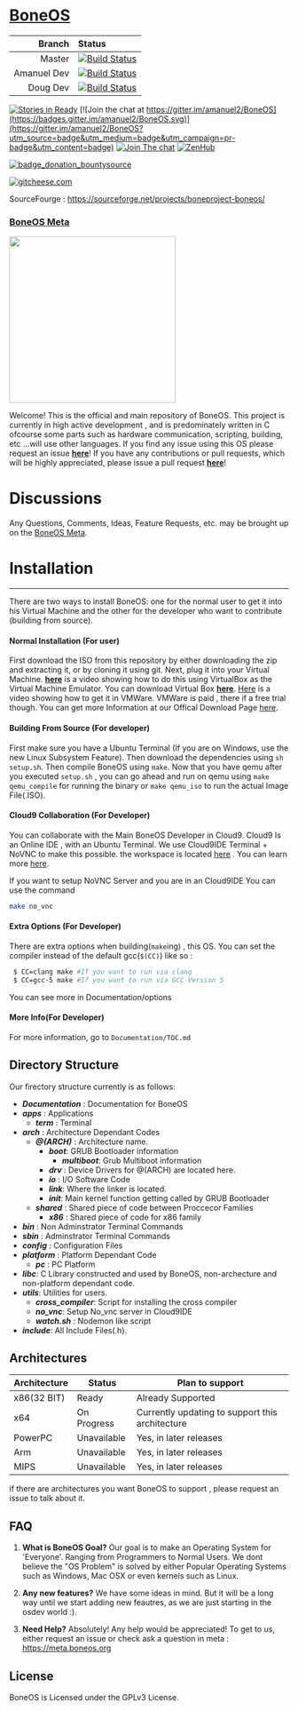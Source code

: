# [BoneOS](https://BoneOS.org)

| Branch | Status                                                                                                                                               |
| ------:|:-----------------------------------------------------------------------------------------------------------------------------------------------------|
| Master | [![Build Status](https://api.travis-ci.org/Bone-Project/BoneOS.svg?branch=master)](https://travis-ci.org/Bone-Project/BoneOS)                        |
|  Amanuel Dev | [![Build Status](https://api.travis-ci.org/Bone-Project/BoneOS.svg?branch=amanuel_dev)](https://travis-ci.org/Bone-Project/BoneOS/branches) |
|  Doug Dev | [![Build Status](https://api.travis-ci.org/Bone-Project/BoneOS.svg?branch=doug_dev)](https://travis-ci.org/Bone-Project/BoneOS/branches) |

[![Stories in Ready](https://badge.waffle.io/Bone-Project/BoneOS.png?label=ready&title=Ready)](https://waffle.io/Bone-Project/BoneOS) 
[![Join the chat at https://gitter.im/amanuel2/BoneOS](https://badges.gitter.im/amanuel2/BoneOS.svg)](https://gitter.im/amanuel2/BoneOS?utm_source=badge&utm_medium=badge&utm_campaign=pr-badge&utm_content=badge)
[![Join The chat](https://slack.boneos.org/badge.svg)](https://BoneOS.slack.com)
[![ZenHub](https://raw.githubusercontent.com/ZenHubIO/support/master/zenhub-badge.png)](https://zenhub.com)

[![badge_donation_bountysource](https://api.bountysource.com/badge/team?team_id=184475)](https://www.bountysource.com/teams/boneos)


[![gitcheese.com](https://api.gitcheese.com/v1/projects/fa53637b-26a0-49e0-b836-ae4b5c63adc8/badges?type=1)](https://www.gitcheese.com/app/#/projects/fa53637b-26a0-49e0-b836-ae4b5c63adc8/pledges/create)


SourceFourge : https://sourceforge.net/projects/boneproject-boneos/

### [BoneOS Meta](https://meta.boneos.org/)

<img src="https://i.imgur.com/H6ixAr4.png" width="300" height="300" />

Welcome! This is the official and main repository of BoneOS. This project is currently in high active development , 
and is predominately written in C ofcourse some parts such as  hardware communication, scripting, building, etc ...will use
other languages. 
If you find any issue using this OS please request an issue [**here**](https://meta.boneos.org/)!
If you have any contributions or pull requests, which will be highly appreciated, please issue a pull request 
[**here**](https://github.com/Bone-Project/BoneOS/pulls)! 

# Discussions

Any Questions, Comments, Ideas, Feature Requests, etc. may be brought up on the [BoneOS Meta](https://meta.boneos.org/).

# Installation
---

There are two ways to install BoneOS: one for the normal user to get it into his Virtual Machine and the other for the developer who want to contribute (building from source). 

#### Normal Installation (For user)
  First download the ISO from this repository by either downloading the zip and extracting it, or by cloning it using git. Next, plug it into your Virtual Machine. [**here**](https://www.youtube.com/watch?v=rBjlaEAzUZo&feature=youtu.be) is a video showing how to do this using VirtualBox as the Virtual Machine Emulator. You can download Virtual Box [**here**](https://www.virtualbox.org/). [Here](https://www.youtube.com/watch?v=yDiwl6AxNrc&feature=youtu.be) is a video showing how to get it in VMWare. VMWare is paid , there if a free trial though. You can get more Information at our Offical Download Page [here](https://boneos.org/download.html). 
 
#### Building From Source (For developer)

 First make sure you have a Ubuntu Terminal (If you are on Windows, use the new Linux Subsystem Feature). Then download the dependencies using `sh setup.sh`. Then compile BoneOS using `make`. Now that you have qemu after you executed `setup.sh` , you can go ahead and run on qemu using `make qemu_compile` for running the binary or `make qemu_iso` to run the actual Image File(.ISO).
 
#### Cloud9 Collaboration (For Developer) 
 
 You can collaborate with the Main BoneOS Developer in Cloud9. Cloud9 Is an Online IDE , with an Ubuntu Terminal. We use Cloud9IDE Terminal + NoVNC to make this possible.
 the workspace is located [here](https://ide.c9.io/amanuel2/osdev) . You can learn more [here](https://community.c9.io/t/cant-install-grub/11653/5?u=phpcoder231).
 
 If you want to setup NoVNC Server and you are in an Cloud9IDE You can use the command 
 
 ```sh
 make no_vnc
 ```
 
#### Extra Options (For Developer)

 There are extra options when building(`make`ing) , this OS. You can set the compiler instead of the default
 gcc(`$(CC)`) like so : 
 
 ```sh
  $ CC=clang make #If you want to run via clang
  $ CC=gcc-5 make #If you want to run via GCC Version 5
 ```
 
 You can see more in Documentation/options

#### More Info(For Developer)
For more information, go to `Documentation/TOC.md`
 
Directory Structure
----
Our firectory structure currently is as follows:

- ***Documentation*** : Documentation for BoneOS
- ***apps*** : Applications
   - ***term*** : Terminal
- ***arch*** : Architecture Dependant Codes
   - ***@(ARCH)*** : Architecture name.
     - ***boot***: GRUB Bootloader information 
       - ***multiboot***: Grub Multiboot information
     - ***drv***  : Device Drivers for @(ARCH) are located here.
     - ***io*** : I/O Software Code 
     - ***link***: Where the linker is located.
     - ***init***: Main kernel function getting called by GRUB Bootloader
  - ***shared*** : Shared piece of code between Proccecor Families
     - ***x86*** : Shared piece of code for x86 family
- ***bin*** : Non Adminstrator Terminal Commands
- ***sbin*** : Adminstrator Terminal Commands
- ***config*** : Configuration Files
- ***platform*** : Platform Dependant Code
   - ***pc*** : PC Platform
- ***libc***: C Library constructed and used by BoneOS, non-archecture and non-platform dependant code.
- ***utils***: Utilities for users.
   - ***cross_compiler***: Script for installing the cross compiler
   - ***no_vnc***: Setup No_vnc server in Cloud9IDE
   - ***watch.sh*** : Nodemon like script 
- ***include***: All Include Files(.h).

Architectures
---
Architecture          |   Status    | Plan to support |
------------- | ------------- | -----------|
x86(32 BIT) |    Ready   |  Already Supported        |
x64| On Progress  |    Currently updating to support this architecture       |
PowerPC| Unavailable  |   Yes, in later releases       |
Arm| Unavailable   |    Yes, in later releases       |
MIPS | Unavailable|     Yes, in later releases     |

if there are architectures you want BoneOS to support , please request an issue to talk about it. 

FAQ
---

1) **What is BoneOS Goal?**
 Our goal is to make an Operating System for 'Everyone'. Ranging from Programmers
 to Normal Users. We dont believe the "OS Problem" is solved by either Popular
 Operating Systems such as Windows, Mac OSX or even kernels such as Linux.

2) **Any new features?**
 We have some ideas in mind. But it will be a long way until we start adding
 new feautres, as we are just starting in the osdev world :).

3) **Need Help?**
 Absolutely! Any help would be appreciated! To get to us, either request an
 issue or check ask a question in meta : https://meta.boneos.org

License
---

BoneOS is Licensed under the GPLv3 License.